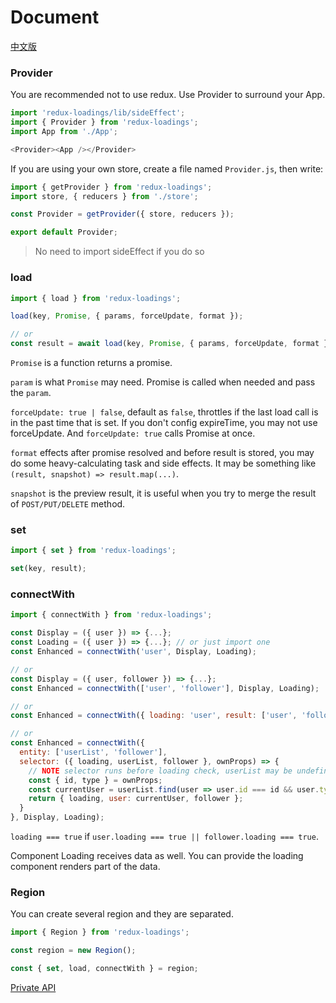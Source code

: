 # Document

[中文版](https://github.com/dancerphil/redux-loadings/blob/master/docs/Document-zh_CN.md)

### Provider

You are recommended not to use redux. Use Provider to surround your App.

```javascript
import 'redux-loadings/lib/sideEffect';
import { Provider } from 'redux-loadings';
import App from './App';

<Provider><App /></Provider>
```

If you are using your own store, create a file named `Provider.js`, then write:

```javascript
import { getProvider } from 'redux-loadings';
import store, { reducers } from './store';

const Provider = getProvider({ store, reducers });

export default Provider;
```

> No need to import sideEffect if you do so

### load

```javascript
import { load } from 'redux-loadings';

load(key, Promise, { params, forceUpdate, format });

// or
const result = await load(key, Promise, { params, forceUpdate, format });
```

`Promise` is a function returns a promise.

`param` is what `Promise` may need. Promise is called when needed and pass the `param`.

`forceUpdate: true | false`, default as `false`, throttles if the last load call is in the past time that is set. If you don't config expireTime, you may not use forceUpdate. And `forceUpdate: true` calls Promise at once.

`format` effects after promise resolved and before result is stored, you may do some heavy-calculating task and side effects. It may be something like `(result, snapshot) => result.map(...)`.

`snapshot` is the preview result, it is useful when you try to merge the result of `POST/PUT/DELETE` method.

### set

```javascript
import { set } from 'redux-loadings';

set(key, result);
```

### connectWith

```javascript
import { connectWith } from 'redux-loadings';

const Display = ({ user }) => {...};
const Loading = ({ user }) => {...}; // or just import one
const Enhanced = connectWith('user', Display, Loading);

// or
const Display = ({ user, follower }) => {...};
const Enhanced = connectWith(['user', 'follower'], Display, Loading);

// or
const Enhanced = connectWith({ loading: 'user', result: ['user', 'follower'] }, Display, Loading);

// or
const Enhanced = connectWith({
  entity: ['userList', 'follower'],
  selector: ({ loading, userList, follower }, ownProps) => {
    // NOTE selector runs before loading check, userList may be undefined
    const { id, type } = ownProps;
    const currentUser = userList.find(user => user.id === id && user.type === type);
    return { loading, user: currentUser, follower };
  }
}, Display, Loading);
```

`loading === true` if `user.loading === true || follower.loading === true`.

Component Loading receives data as well. You can provide the loading component renders part of the data.

### Region

You can create several region and they are separated.

```javascript
import { Region } from 'redux-loadings';

const region = new Region();

const { set, load, connectWith } = region;
```

[Private API](https://github.com/dancerphil/redux-loadings/blob/master/docs/PrivateAPI.md)
